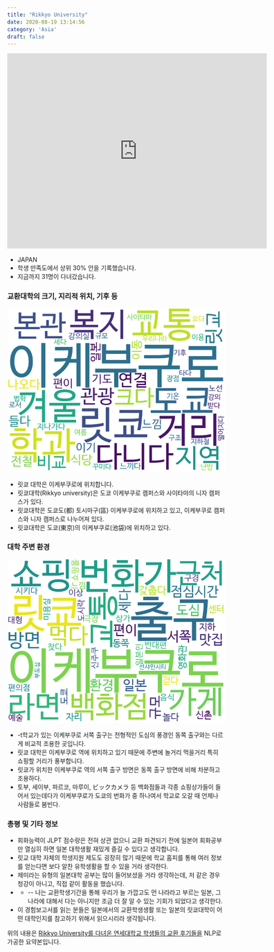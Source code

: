 ```yaml
---
title: "Rikkyo University"
date: 2020-08-19 13:14:56
category: 'Asia'
draft: false
---
```


<iframe
width="600"
height="450"
frameborder="0" style="border:0"
src="https://www.google.com/maps/embed/v1/place?key=AIzaSyC9e1AME-pVmWC4hBpFdu5S4dKzyepa3HQ&q=Rikkyo+University&center=35.72995039999999,139.7022176&zoom=14" allowfullscreen>
</iframe>

* JAPAN
* 학생 만족도에서 상위 30% 안을 기록했습니다.
* 지금까지 31명이 다녀갔습니다. 

### 교환대학의 크기, 지리적 위치, 기후 등

![gen_info-WordCloud](../univ_wordclouds_okt/gen_info/JP000022_gen_info_okt.png)

* 릿쿄 대학은 이케부쿠로에 위치합니다.
* 릿쿄대학(Rikkyo university)은 도쿄 이케부쿠로 캠퍼스와 사이타마의 니자 캠퍼스가 있다.
* 릿쿄대학은 도쿄도(都) 토시마구(區) 이케부쿠로에 위치하고 있고, 이케부쿠로 캠퍼스와 니자 캠퍼스로 나누어져 있다.
* 릿쿄대학은 도쿄(東京)의 이케부쿠로(池袋)에 위치하고 있다.


### 대학 주변 환경

![env_info-WordCloud](../univ_wordclouds_okt/env_info/JP000022_env_info_okt.png)

* -t학교가 있는 이케부쿠로 서쪽 출구는 전형적인 도심의 풍경인 동쪽 출구와는 다르게 비교적 조용한 곳입니다.
* 릿쿄 대학은 이케부쿠로 역에 위치하고 있기 때문에 주변에 놀거리 먹을거리 특히 쇼핑할 거리가 풍부합니다.
* 릿쿄가 위치한 이케부쿠로 역의 서쪽 출구 방면은 동쪽 출구 방면에 비해 차분하고 조용하다.
* 토부, 세이부, 파르코, 마루이, ビックカメラ 등 백화점들과 각종 쇼핑상가들이 들어서 있는데다가 이케부쿠로가 도쿄의 번화가 중 하나여서 학교로 오갈 때 언제나 사람들로 붐빈다.


### 총평 및 기타 정보 
* 회화능력이 JLPT 점수랑은 전혀 상관 없으니 교환 파견되기 전에 일본어 회화공부만 열심히 하면 일본 대학생활 재밌게 즐길 수 있다고 생각합니다.
* 릿교 대학 자체의 학생지원 제도도 굉장히 많기 때문에 학교 홈피를 통해 여러 정보를 얻는다면 보다 알찬 유학생활을 할 수 있을 거라 생각한다.
* 제미라는 유형의 일본대학 공부는 많이 들어보셨을 거라 생각하는데, 저 같은 경우 청강이 아니고, 직접 같이 활동을 했습니다.
* - -- 나는 교환학생기간을 통해 우리가 늘 가깝고도 먼 나라라고 부르는 일본, 그 나라에 대해서 다는 아니지만 조금 더 잘 알 수 있는 기회가 되었다고 생각한다.
* 이 경험보고서를 읽는 분들은 일본에서의 교환학생생활 또는 일본의 릿쿄대학이 어떤 대학인지를 참고하기 위해서 읽으시리라 생각됩니다.


위의 내용은 [Rikkyo University를 다녀온 연세대학교 학생들의 교환 후기들을](http://oia.yonsei.ac.kr/partner/expReport.asp?ucode=JP000022&bgbn=A) NLP로 가공한 요약본입니다. 
